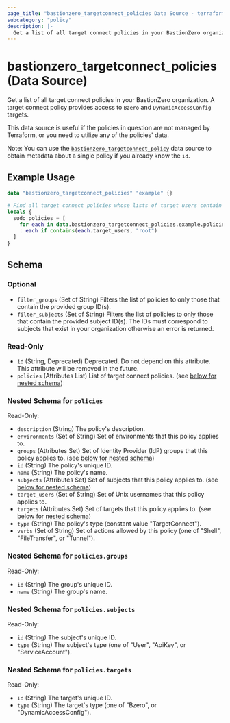 ```yaml
---
page_title: "bastionzero_targetconnect_policies Data Source - terraform-provider-bastionzero"
subcategory: "policy"
description: |-
  Get a list of all target connect policies in your BastionZero organization. A target connect policy provides access to Bzero and DynamicAccessConfig targets.
---
```


# bastionzero_targetconnect_policies (Data Source)

Get a list of all target connect policies in your BastionZero organization. A target connect policy provides access to `Bzero` and `DynamicAccessConfig` targets.

This data source is useful if the policies in question are not managed by
Terraform, or you need to utilize any of the policies' data.

Note: You can use the [`bastionzero_targetconnect_policy`](targetconnect_policy)
data source to obtain metadata about a single policy if you already know the
`id`.

## Example Usage

```terraform
data "bastionzero_targetconnect_policies" "example" {}

# Find all target connect policies whose lists of target users contain "root"
locals {
  sudo_policies = [
    for each in data.bastionzero_targetconnect_policies.example.policies
    : each if contains(each.target_users, "root")
  ]
}
```

<!-- schema generated by tfplugindocs -->
## Schema

### Optional

- `filter_groups` (Set of String) Filters the list of policies to only those that contain the provided group ID(s).
- `filter_subjects` (Set of String) Filters the list of policies to only those that contain the provided subject ID(s). The IDs must correspond to subjects that exist in your organization otherwise an error is returned.

### Read-Only

- `id` (String, Deprecated) Deprecated. Do not depend on this attribute. This attribute will be removed in the future.
- `policies` (Attributes List) List of target connect policies. (see [below for nested schema](#nestedatt--policies))

<a id="nestedatt--policies"></a>
### Nested Schema for `policies`

Read-Only:

- `description` (String) The policy's description.
- `environments` (Set of String) Set of environments that this policy applies to.
- `groups` (Attributes Set) Set of Identity Provider (IdP) groups that this policy applies to. (see [below for nested schema](#nestedatt--policies--groups))
- `id` (String) The policy's unique ID.
- `name` (String) The policy's name.
- `subjects` (Attributes Set) Set of subjects that this policy applies to. (see [below for nested schema](#nestedatt--policies--subjects))
- `target_users` (Set of String) Set of Unix usernames that this policy applies to.
- `targets` (Attributes Set) Set of targets that this policy applies to. (see [below for nested schema](#nestedatt--policies--targets))
- `type` (String) The policy's type (constant value "TargetConnect").
- `verbs` (Set of String) Set of actions allowed by this policy (one of "Shell", "FileTransfer", or "Tunnel").

<a id="nestedatt--policies--groups"></a>
### Nested Schema for `policies.groups`

Read-Only:

- `id` (String) The group's unique ID.
- `name` (String) The group's name.


<a id="nestedatt--policies--subjects"></a>
### Nested Schema for `policies.subjects`

Read-Only:

- `id` (String) The subject's unique ID.
- `type` (String) The subject's type (one of "User", "ApiKey", or "ServiceAccount").


<a id="nestedatt--policies--targets"></a>
### Nested Schema for `policies.targets`

Read-Only:

- `id` (String) The target's unique ID.
- `type` (String) The target's type (one of "Bzero", or "DynamicAccessConfig").